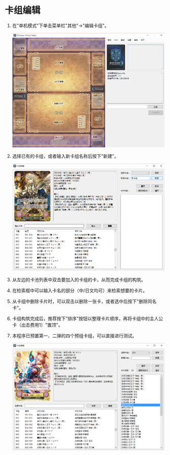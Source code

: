# 卡组编辑

1. 在"单机模式"下单击菜单栏"其他"→"编辑卡组"。

    ![](deckedit1.png)
    
2. 选择已有的卡组，或者输入新卡组名称后按下"新建"。

    ![](deckedit2.png)
    
3. 从左边的卡池列表中双击要加入的卡组的卡，从而完成卡组的构筑。

4. 在检索框中可以输入卡名的部分（中/日文均可）来检索想要的卡片。

5. 从卡组中删除卡片时，可以双击以删除一张卡，或者选中后按下"删除同名卡"。

6. 卡组构筑完成后，推荐按下"排序"按钮以整理卡片顺序，再将卡组中的主人公卡（出击费用1）"置顶"。

7. 本程序已预置第一、二弹的四个预组卡组，可以直接进行测试。

    ![](deckedit3.png)
    



    
    